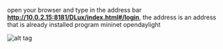 
open your browser and type in the address bar <b>http://10.0.2.15:8181/DLux/index.html#/login</b>, the address is an address that is already installed program mininet opendaylight

![alt tag](https://github.com/syaifulahdan/mininet/blob/master/Screenshot%20from%202016-03-25%2015:52:33.png)
